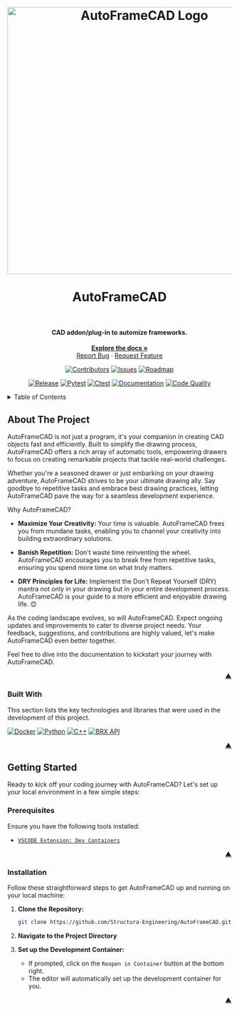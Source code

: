<a name="readme-top"></a>

<h1 align="center">
  <br>
    <a href="https://structura-engineering.com/">
      <img src="https://github.com/Structura-Engineering/AutoFrameCAD/blob/main/.github/images/favicon.svg" alt="AutoFrameCAD Logo" width="600">
    </a>
  <br><br>
  AutoFrameCAD
  <br>
  <br>
</h1>

<h4 align="center">CAD addon/plug-in to automize frameworks.</h4>

<div align="center">
  <p>
    <a href="https://github.com/Structura-Engineering/AutoFrameCAD/wiki"><strong>Explore the docs »</strong></a>
    <br />
    <a href="https://github.com/Structura-Engineering/AutoFrameCAD/issues">Report Bug</a>
    ·
    <a href="https://github.com/Structura-Engineering/AutoFrameCAD/issues">Request Feature</a>
  </p>
</div>

<div align="center">

[![Contributors][contributors_shield]][contributors_url]
[![Issues][issues_shield]][issues_url]
[![Roadmap][roadmap_shield]][roadmap_url]

</div>
<div align="center">

[![Release][release_shield]][release_url]
[![Pytest][pytest_shield]][pytest_url]
[![Ctest][ctest_shield]][ctest_url]
[![Documentation][documentation_shield]][documentation_url]
[![Code Quality][codequality_shield]][codequality_url]

</div>

<details>
  <summary>Table of Contents</summary>
  <ol>
    <li>
      <a href="#about-the-project">About The Project</a>
      <ul>
        <li><a href="#built-with">Built With</a></li>
      </ul>
    </li>
    <li>
      <a href="#getting-started">Getting Started</a>
      <ul>
        <li><a href="#prerequisites">Prerequisites</a></li>
        <li><a href="#installation">Installation</a></li>
      </ul>
    </li>
    <li><a href="https://github.com/Structura-Engineering/AutoFrameCAD?tab=coc-ov-file">Code of Conduct</a></li>
    <li><a href="https://github.com/Structura-Engineering/AutoFrameCAD/blob/main/CONTRIBUTING.md">Contributing</a></li>
    <li><a href="https://github.com/Structura-Engineering/AutoFrameCAD?tab=AGPL-3.0-1-ov-file">License</a></li>
    <li><a href="https://github.com/Structura-Engineering/AutoFrameCAD?tab=security-ov-file">Security</a></li>
    <li><a href="https://github.com/Structura-Engineering/AutoFrameCAD/blob/main/CHANGELOG.md">Changelog</a></li>
  </ol>
</details>

## About The Project

AutoFrameCAD is not just a program, it's your companion in creating CAD objects fast and efficiently. Built to simplify the drawing process, AutoFrameCAD offers a rich array of automatic tools, empowering drawers to focus on creating remarkable projects that tackle real-world challenges.

Whether you're a seasoned drawer or just embarking on your drawing adventure, AutoFrameCAD strives to be your ultimate drawing ally. Say goodbye to repetitive tasks and embrace best drawing practices, letting AutoFrameCAD pave the way for a seamless development experience.

Why AutoFrameCAD?

- **Maximize Your Creativity:** Your time is valuable. AutoFrameCAD frees you from mundane tasks, enabling you to channel your creativity into building extraordinary solutions.

- **Banish Repetition:** Don't waste time reinventing the wheel. AutoFrameCAD encourages you to break free from repetitive tasks, ensuring you spend more time on what truly matters.

- **DRY Principles for Life:** Implement the Don't Repeat Yourself (DRY) mantra not only in your drawing but in your entire development process. AutoFrameCAD is your guide to a more efficient and enjoyable drawing life. 😊

As the coding landscape evolves, so will AutoFrameCAD. Expect ongoing updates and improvements to cater to diverse project needs. Your feedback, suggestions, and contributions are highly valued, let's make AutoFrameCAD even better together.

Feel free to dive into the documentation to kickstart your journey with AutoFrameCAD.

<p align="right"><a href="#readme-top">▲</a></p>

### Built With

This section lists the key technologies and libraries that were used in the development of this project.

[![Docker][docker_shield]][docker_url]
[![Python][python_shield]][python_url]
[![C++][cpp_shield]][cpp_url]
[![BRX API][brx_api_shield]][brx_api_url]

<p align="right"><a href="#readme-top">▲</a></p>

## Getting Started

Ready to kick off your coding journey with AutoFrameCAD? Let's set up your local environment in a few simple steps:

### Prerequisites

Ensure you have the following tools installed:

- [`VSCODE Extension: Dev Containers`][dev_containers_url]

<p align="right"><a href="#readme-top">▲</a></p>

### Installation

Follow these straightforward steps to get AutoFrameCAD up and running on your local machine:

1. **Clone the Repository:**
   ```sh
   git clone https://github.com/Structura-Engineering/AutoFrameCAD.git
   ```
2. **Navigate to the Project Directory**

3. **Set up the Development Container:**
   - If prompted, click on the `Reopen in Container` button at the bottom right.
   - The editor will automatically set up the development container for you.

<p align="right"><a href="#readme-top">▲</a></p>

[contributors_shield]: https://img.shields.io/github/contributors/Structura-Engineering/AutoFrameCAD?style=for-the-badge&color=blue
[contributors_url]: https://github.com/Structura-Engineering/AutoFrameCAD/graphs/contributors
[issues_shield]: https://img.shields.io/github/issues/Structura-Engineering/AutoFrameCAD?style=for-the-badge&color=yellow
[issues_url]: https://github.com/Structura-Engineering/AutoFrameCAD/issues
[roadmap_shield]: https://img.shields.io/badge/Roadmap-Click%20Me!-purple.svg?style=for-the-badge
[roadmap_url]: https://zube.io/structura-engineering/stenzube/w/taskboard/kanban
[docker_shield]: https://img.shields.io/badge/Docker-2496ED?style=for-the-badge&logo=docker&logoColor=white
[docker_url]: https://docker.com/
[python_shield]: https://img.shields.io/badge/Python-3776AB?style=for-the-badge&logo=python&logoColor=white
[python_url]: https://python.org/
[cpp_shield]: https://img.shields.io/badge/C++-00599C?style=for-the-badge&logo=cplusplus&logoColor=white
[cpp_url]: https://isocpp.org
[brx_api_shield]: https://img.shields.io/badge/BRX%20API-3776AB?style=for-the-badge&logo=librariesdotio&logoColor=white&color=red
[brx_api_url]: https://www.bricsys.com/en-eu/developers
[release_shield]: https://img.shields.io/endpoint?url=https://gist.githubusercontent.com/illyrius666/75d51317191738246cdec92eabcc599f/raw/release_badge.json
[release_url]: https://github.com/Structura-Engineering/AutoFrameCAD/releases
[pytest_shield]: https://img.shields.io/endpoint?url=https://gist.githubusercontent.com/illyrius666/75d51317191738246cdec92eabcc599f/raw/pytest_badge.json
[pytest_url]: https://github.com/Structura-Engineering/AutoFrameCAD/actions
[ctest_shield]: https://img.shields.io/endpoint?url=https://gist.githubusercontent.com/illyrius666/75d51317191738246cdec92eabcc599f/raw/ctest_badge.json
[ctest_url]: https://pypi.org/project/AutoFrameCAD/
[documentation_shield]: https://img.shields.io/endpoint?url=https://gist.githubusercontent.com/illyrius666/75d51317191738246cdec92eabcc599f/raw/docs_badge.json
[documentation_url]: https://github.com/Structura-Engineering/AutoFrameCAD/wiki
[codequality_shield]: https://img.shields.io/endpoint?url=https://gist.githubusercontent.com/illyrius666/75d51317191738246cdec92eabcc599f/raw/code_quality_badge.json
[codequality_url]: -
[dev_containers_url]: https://marketplace.visualstudio.com/items?itemName=ms-vscode-remote.remote-containers
